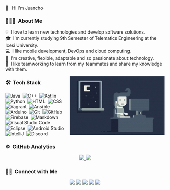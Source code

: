 <!--<img alt="Night Coding" src="./assets/Hand%20Wave.gif" width='40' align="left"/><h2>Hi! I'm Juancho</h2> -->

👋 &nbsp; Hi I'm Juancho

### 👨🏻‍💻 &nbsp;About Me

💡 &nbsp;I love to learn new technologies and develop software solutions.\
🎓 &nbsp;I'm currently studying 9th Semester of Telematics Engineering at the Icesi University.\
💻 &nbsp;I like mobile development, DevOps and cloud computing.\
👦 &nbsp;I'm creative, flexible, adaptable and so passionate about technology.\
👥 &nbsp;I like teamworking to learn from my teammates and share my knowledge with them.

<img alt="Night Coding" src="https://raw.githubusercontent.com/AVS1508/AVS1508/master/assets/Night-Coding.gif" align="right"/>

### 🛠 &nbsp;Tech Stack

![Java](https://img.shields.io/badge/-Java-05122A?style=flat&logo=Java&logoColor=FFA518)&nbsp;
![C++](https://img.shields.io/badge/-C++-05122A?style=flat&logo=C%2B%2B&logoColor=00599C)&nbsp;
![Kotlin](https://img.shields.io/badge/-Kotlin-05122A?style=flat&logo=Kotlin&logoColor=0095D5)&nbsp;
![Python](https://img.shields.io/badge/-Python-05122A?style=flat&logo=python)&nbsp;
![HTML](https://img.shields.io/badge/-HTML-05122A?style=flat&logo=HTML5)&nbsp;
![CSS](https://img.shields.io/badge/-CSS-05122A?style=flat&logo=CSS3&logoColor=1572B6)\
![Vagrant](https://img.shields.io/badge/-Vagrant-05122A?style=flat&logo=Vagrant&logoColor=1563FF)&nbsp;
![Ansible](https://img.shields.io/badge/-Ansible-05122A?style=flat&logo=Ansible&logoColor=EE0000)&nbsp;
![Arduino](https://img.shields.io/badge/-Arduino-05122A?style=flat&logo=Arduino&logoColor=1572B6)&nbsp;
![Git](https://img.shields.io/badge/-Git-05122A?style=flat&logo=git)&nbsp;
![GitHub](https://img.shields.io/badge/-GitHub-05122A?style=flat&logo=github)&nbsp;
![Firebase](https://img.shields.io/badge/-Firebase-05122A?style=flat&logo=Firebase&logoColor=FFCA28)&nbsp;
![Markdown](https://img.shields.io/badge/-Markdown-05122A?style=flat&logo=markdown)
![Visual Studio Code](https://img.shields.io/badge/-Visual%20Studio%20Code-05122A?style=flat&logo=visual-studio-code&logoColor=007ACC)&nbsp;
![Eclipse](https://img.shields.io/badge/-Eclipse-05122A?style=flat&logo=eclipse-ide&logoColor=2C2255)&nbsp;
![Android Studio](https://img.shields.io/badge/-Android%20Studio-05122A?style=flat&logo=Android-Studio)&nbsp;
![IntelliJ](https://img.shields.io/badge/-IntelliJ%20IDEA-05122A?style=flat&logo=IntelliJ-IDEA)&nbsp;
![Discord](https://img.shields.io/badge/-Discord-05122A?style=flat&logo=Discord)&nbsp;

### ⚙️ &nbsp;GitHub Analytics

<p align="center">
<a href="https://github.com/juanchovelezpro">
  <img height="180em" src="https://github-readme-stats-eight-theta.vercel.app/api?username=juanchovelezpro&show_icons=true&theme=algolia&include_all_commits=true&count_private=true"/>
  <img height="180em" src="https://github-readme-stats-eight-theta.vercel.app/api/top-langs/?username=juanchovelezpro&layout=compact&langs_count=8&theme=algolia"/>
</a>
</p>

### 🤝🏻 &nbsp;Connect with Me

<p align="center">
<a href="https://juanchovelezpro.github.io"><img src="https://img.shields.io/badge/-juanchovelezpro-3423A6?style=flat&logo=Google-Chrome&logoColor=white"/></a>
<a href="https://linkedin.com/in/juan-camilo-velez-olaya"><img src="https://img.shields.io/badge/-Juan Camilo Vélez Olaya-0077B5?style=flat&logo=Linkedin&logoColor=white"/></a>
<a href="mailto:velezolaya2012@hotmail.com"><img src="https://img.shields.io/badge/-velezolaya2012@hotmail.com-187FFF?style=flat&logo=Microsoft-Outlook&logoColor=white"/></a>
<a href="https://instagram.com/juanchovelezpro"><img src="https://img.shields.io/badge/-@juanchovelezpro-E4405F?style=flat&logo=Instagram&logoColor=white"/></a>
<a href="https://facebook.com/JuanchoVelezOlaya"><img src="https://img.shields.io/badge/-Juan%20Camilo%20Vélez%20Olaya-1877F2?style=flat&logo=Facebook&logoColor=white"/></a>
</p>
